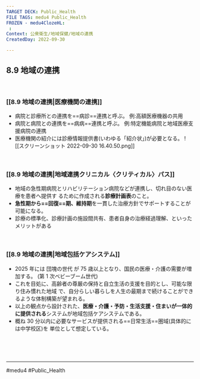 ```yaml
---
TARGET DECK: Public_Health
FILE TAGS: medu4 Public_Health
FROZEN - medu4ClozeHL:
 : 
Context: 公衆衛生/地域保健/地域の連携
CreatedDay: 2022-09-30

---
```


## 8.9 地域の連携

<br>


### [[8.9 地域の連携|医療機関の連携]]
- 病院と診療所との連携を==病診==連携と呼ぶ。
	例:高額医療機器の共用
 - 病院と病院との連携を==病病==連携と呼ぶ。
	例:特定機能病院と地域医療支援病院の連携 
 - 医療機関の紹介には診療情報提供書(いわゆる「紹介状」)が必要となる。
![[スクリーンショット 2022-09-30 16.40.50.png]]
<!--ID: 1664685323958-->



<br>


### [[8.9 地域の連携|地域連携クリニカル〈クリティカル〉パス]]
- 地域の急性期病院とリハビリテーション病院などが連携し、切れ目のない医療を患者へ提供す るために作成される**診療計画表**のこと。
- **急性期から==回復==期、維持期**を一貫した治療方針でサポートすることが可能になる。 
- 診療の標準化、診療計画の施設間共有、患者自身の治療経過理解、といったメリットがある
<!--ID: 1664685323982-->



<br>

### [[8.9 地域の連携|地域包括ケアシステム]]
- 2025 年には 団塊の世代 が 75 歳以上となり、国民の医療・介護の需要が増加する。 (第 1 次ベビーブーム世代)
- これを目処に、高齢者の尊厳の保持と自立生活の支援を目的とし、可能な限り住み慣れた地域 で、自分らしい暮らしを人生の最期まで続けることができるような体制構築が望まれる。
- 以上の観点から設計された、**医療・介護・予防・生活支援・住まいが一体的に提供される**システムが地域包括ケアシステムである。
- 概ね 30 分以内に必要なサービスが提供される==日常生活==圏域(具体的には中学校区)を 単位として想定している。
 
<!--ID: 1664685324009-->






<br><br><br>

---
#medu4 #Public_Health
